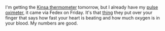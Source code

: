 I'm getting the <a href="https://www.kinsahealth.co/">Kinsa thermometer</a> tomorrow, but I already have my <a href="https://www.walmart.com/browse/health/pulse-oximeters/976760_1005860_1161882_2477346">pulse oximeter</a>, it came via Fedex on Friday. It's that <a href="https://duckduckgo.com/?q=pulse+oximeter&t=h_&ia=images&iax=images">thing</a> they put over your finger that says how fast your heart is beating and how much oxygen is in your blood. My numbers are good. 
